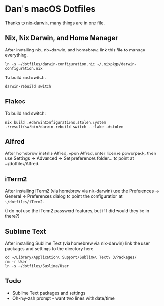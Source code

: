 # Dan's macOS Dotfiles

Thanks to [nix-darwin](https://github.com/LnL7/nix-darwin), many things are in one file.

## Nix, Nix Darwin, and Home Manager

After installing nix, nix-darwin, and homebrew, link this file to manage everything.

`ln -s ~/dotfiles/darwin-configuration.nix ~/.nixpkgs/darwin-configuration.nix`

To build and switch:

```shell
darwin-rebuild switch
```

## Flakes

To build and switch:

```shell
nix build .#darwinConfigurations.stolen.system
./result/sw/bin/darwin-rebuild switch --flake .#stolen
```

## Alfred

After homebrew installs Alfred, open Alfred, enter license powerpack, then use Settings -> Advanced -> Set preferences folder... to point at ~/dotfiles/Alfred.

## iTerm2

After installing iTerm2 (via homebrew via nix-darwin) use the Preferences -> General -> Preferences dialog to point the configuration at `~/dotfiles/iTerm2`.

(I do not use the iTerm2 password features, but if I did would they be in there?)

## Sublime Text

After installing Sublime Text (via homebrew via nix-darwin) link the user packages and settings to the directory here:


```
cd ~/Library/Application\ Support/Sublime\ Text\ 3/Packages/
rm -r User
ln -s ~/dotfiles/Sublime/User
```

## Todo

- Sublime Text packages and settings
- Oh-my-zsh prompt - want two lines with date/time
